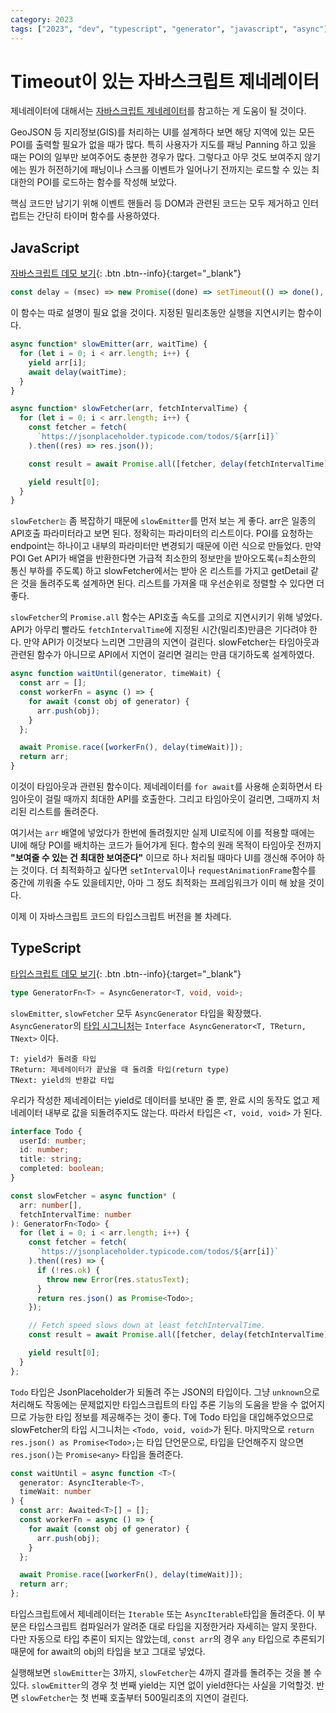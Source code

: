 ```yaml
---
category: 2023
tags: ["2023", "dev", "typescript", "generator", "javascript", "async"]
---
```


# Timeout이 있는 자바스크립트 제네레이터

제네레이터에 대해서는 [자바스크립트 제네레이터](/2023/JavaScript-Generator)를 참고하는 게 도움이 될 것이다.

GeoJSON 등 지리정보(GIS)를 처리하는 UI를 설계하다 보면 해당 지역에 있는 모든 POI를 출력할 필요가 없을 때가 많다. 특히 사용자가 지도를 패닝 Panning 하고 있을 때는 POI의 일부만 보여주어도 충분한 경우가 많다. 그렇다고 아무 것도 보여주지 않기에는 뭔가 허전하기에 패닝이나 스크롤 이벤트가 일어나기 전까지는 로드할 수 있는 최대한의 POI를 로드하는 함수를 작성해 보았다.

핵심 코드만 남기기 위해 이벤트 핸들러 등 DOM과 관련된 코드는 모두 제거하고 인터럽트는 간단히 타이머 함수를 사용하였다.

## JavaScript

[자바스크립트 데모 보기](https://codesandbox.io/s/timeout-generator-y6okhw?file=/src/index.js){: .btn .btn--info}{:target="\_blank"}

```javascript
const delay = (msec) => new Promise((done) => setTimeout(() => done(), msec));
```

이 함수는 따로 설명이 필요 없을 것이다. 지정된 밀리초동안 실행을 지연시키는 함수이다.

```javascript
async function* slowEmitter(arr, waitTime) {
  for (let i = 0; i < arr.length; i++) {
    yield arr[i];
    await delay(waitTime);
  }
}

async function* slowFetcher(arr, fetchIntervalTime) {
  for (let i = 0; i < arr.length; i++) {
    const fetcher = fetch(
      `https://jsonplaceholder.typicode.com/todos/${arr[i]}`
    ).then((res) => res.json());

    const result = await Promise.all([fetcher, delay(fetchIntervalTime)]);

    yield result[0];
  }
}
```

`slowFetcher는` 좀 복잡하기 때문에 `slowEmitter`를 먼저 보는 게 좋다.
arr은 일종의 API호출 파라미터라고 보면 된다. 정확히는 파라미터의 리스트이다. POI를 요청하는 endpoint는 하나이고 내부의 파라미터만 변경되기 때문에 이런 식으로 만들었다. 만약 POI Get API가 배열을 반환한다면 가급적 최소한의 정보만을 받아오도록(=최소한의 통신 부하를 주도록) 하고 slowFetcher에서는 받아 온 리스트를 가지고 getDetail 같은 것을 돌려주도록 설계하면 된다. 리스트를 가져올 때 우선순위로 정렬할 수 있다면 더 좋다.

`slowFetcher`의 `Promise.all` 함수는 API호출 속도를 고의로 지연시키기 위해 넣었다. API가 아무리 빨라도 `fetchIntervalTime`에 지정된 시간(밀리초)만큼은 기다려야 한다. 만약 API가 이것보다 느리면 그만큼의 지연이 걸린다. slowFetcher는 타임아웃과 관련된 함수가 아니므로 API에서 지연이 걸리면 걸리는 만큼 대기하도록 설계하였다.

```javascript
async function waitUntil(generator, timeWait) {
  const arr = [];
  const workerFn = async () => {
    for await (const obj of generator) {
      arr.push(obj);
    }
  };

  await Promise.race([workerFn(), delay(timeWait)]);
  return arr;
}
```

이것이 타임아웃과 관련된 함수이다. 제네레이터를 `for await`를 사용해 순회하면서 타임아웃이 걸릴 때까지 최대한 API를 호출한다. 그리고 타임아웃이 걸리면, 그때까지 처리된 리스트를 돌려준다.

여기서는 `arr` 배열에 넣었다가 한번에 돌려줬지만 실제 UI로직에 이를 적용할 때에는 UI에 해당 POI를 배치하는 코드가 들어갸게 된다. 함수의 원래 목적이 타임아웃 전까지 **"보여줄 수 있는 건 최대한 보여준다"** 이므로 하나 처리될 때마다 UI를 갱신해 주어야 하는 것이다. 더 최적화하고 싶다면 `setInterval`이나 `requestAnimationFrame`함수를 중간에 끼워줄 수도 있을테지만, 아마 그 정도 최적화는 프레임워크가 이미 해 놨을 것이다.

이제 이 자바스크립트 코드의 타입스크립트 버전을 볼 차례다.

## TypeScript

[타입스크립트 데모 보기](https://codesandbox.io/s/timeout-generator-ts-zvzivq){: .btn .btn--info}{:target="\_blank"}

```typescript
type GeneratorFn<T> = AsyncGenerator<T, void, void>;
```

`slowEmitter`, `slowFetcher` 모두 `AsyncGenerator` 타입을 확장했다. `AsyncGenerator`의 [타입 시그니처](https://microsoft.github.io/PowerBI-JavaScript/interfaces/_node_modules_typedoc_node_modules_typescript_lib_lib_es2018_asyncgenerator_d_.asyncgenerator.html)는 `Interface AsyncGenerator<T, TReturn, TNext>` 이다.

```
T: yield가 돌려줄 타입
TReturn: 제네레이터가 끝났을 때 돌려줄 타입(return type)
TNext: yield의 반환값 타입
```

우리가 작성한 제네레이터는 yield로 데이터를 보내만 줄 뿐, 완료 시의 동작도 없고 제네레이터 내부로 값을 되돌려주지도 않는다. 따라서 타입은 `<T, void, void>` 가 된다.

```typescript
interface Todo {
  userId: number;
  id: number;
  title: string;
  completed: boolean;
}

const slowFetcher = async function* (
  arr: number[],
  fetchIntervalTime: number
): GeneratorFn<Todo> {
  for (let i = 0; i < arr.length; i++) {
    const fetcher = fetch(
      `https://jsonplaceholder.typicode.com/todos/${arr[i]}`
    ).then((res) => {
      if (!res.ok) {
        throw new Error(res.statusText);
      }
      return res.json() as Promise<Todo>;
    });

    // Fetch speed slows down at least fetchIntervalTime.
    const result = await Promise.all([fetcher, delay(fetchIntervalTime)]);

    yield result[0];
  }
};
```

`Todo` 타입은 JsonPlaceholder가 되돌려 주는 JSON의 타입이다. 그냥 `unknown`으로 처리해도 작동에는 문제없지만 타입스크립트의 타입 추론 기능의 도움을 받을 수 없어지므로 가능한 타입 정보를 제공해주는 것이 좋다. T에 Todo 타입을 대입해주었으므로 slowFetcher의 타입 시그니처는 `<Todo, void, void>`가 된다. 마지막으로 `return res.json() as Promise<Todo>;`는 타입 단언문으로, 타입을 단언해주지 않으면 `res.json()`는 `Promise<any>` 타입을 돌려준다.

```typescript
const waitUntil = async function <T>(
  generator: AsyncIterable<T>,
  timeWait: number
) {
  const arr: Awaited<T>[] = [];
  const workerFn = async () => {
    for await (const obj of generator) {
      arr.push(obj);
    }
  };

  await Promise.race([workerFn(), delay(timeWait)]);
  return arr;
};
```

타입스크립트에서 제네레이터는 `Iterable` 또는 `AsyncIterable`타입을 돌려준다. 이 부분은 타입스크립트 컴파일러가 알려준 대로 타입을 지정한거라 자세히는 알지 못한다. 다만 자동으로 타입 추론이 되지는 않았는데, `const arr`의 경우 `any` 타입으로 추론되기 때문에 for await의 obj의 타입을 보고 그대로 넣었다.

실행해보면 `slowEmitter`는 3까지, `slowFetcher`는 4까지 결과를 돌려주는 것을 볼 수 있다. `slowEmitter`의 경우 첫 번째 yield는 지연 없이 yield한다는 사실을 기억할것. 반면 `slowFetcher`는 첫 번째 호출부터 500밀리초의 지연이 걸린다.
